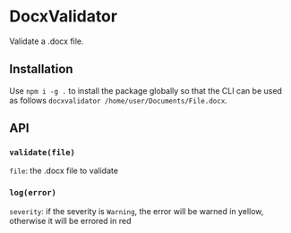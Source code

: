 # DocxValidator
Validate a .docx file.


## Installation

Use `npm i -g .` to install the package globally so that the CLI can be used as follows `docxvalidator /home/user/Documents/File.docx`.


## API

### `validate(file)`

`file`: the .docx file to validate

### `log(error)`

`severity`: if the severity is `Warning`, the error will be warned in yellow, otherwise it will be errored in red
